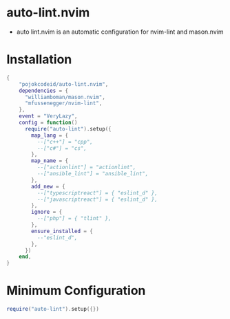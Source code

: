 # auto-lint.nvim

- auto lint.nvim is an automatic configuration for nvim-lint and mason.nvim

# Installation

```lua
{
    "pojokcodeid/auto-lint.nvim",
    dependencies = {
      "williamboman/mason.nvim",
      "mfussenegger/nvim-lint",
    },
    event = "VeryLazy",
    config = function()
      require("auto-lint").setup({
        map_lang = {
          --["c++"] = "cpp",
          --["c#"] = "cs",
        },
        map_name = {
          --["actionlint"] = "actionlint",
          --["ansible_lint"] = "ansible_lint",
        },
        add_new = {
          --["typescriptreact"] = { "eslint_d" },
          --["javascriptreact"] = { "eslint_d" },
        },
        ignore = {
          --["php"] = { "tlint" },
        },
        ensure_installed = {
          --"eslint_d",
        },
      })
    end,
}

```

# Minimum Configuration

```lua
require("auto-lint").setup({})
```
